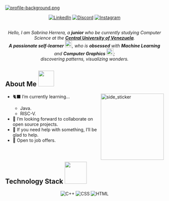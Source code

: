 [![profile-background.png](https://i.postimg.cc/5yzcCy2w/profile-background.png)](https://postimg.cc/9wcN3WTM)

<div align=center>
  <a href="www.linkedin.com/in/sabrina-herrera-sabrinerrera"><img src="https://img.shields.io/badge/linkedin-%230077B5.svg?style=for-the-badge&logo=linkedin&logoColor=white" alt="LinkedIn" /></a>
  <a href="https://discordapp.com/users/884475200807256065"><img src="https://img.shields.io/badge/Discord-%235865F2.svg?style=for-the-badge&logo=discord&logoColor=white" alt="Discord" /></a>
  <a href="https://www.instagram.com/sabrinerrera/"><img src="https://img.shields.io/badge/Instagram-%23E4405F.svg?style=for-the-badge&logo=Instagram&logoColor=white" alt="Instagram" /></a>
</div>

<br>
<p align="center">
  <em>
    Hello, I am Sabrina Herrera, a <b>junior</b> who be currently studying Computer Science at the <a href="http://www.ucv.ve/"> <b>Central University of Venezuela</b></a>. <br>
    <b>A passionate self-learner</b> <img src="https://github.com/TheDudeThatCode/TheDudeThatCode/blob/master/Assets/Developer.gif" width="22px">, who is <b>obsessed</b>
    with <b>Machine Learning</b> and <b>Computer Graphics</b> <img src="https://media.giphy.com/media/iY8CRBdQXODJSCERIr/giphy.gif" width="22px">; <br> discovering patterns, visualizing wonders. 
  </em> 
  
<br>
<h2> About Me <img src="https://media.giphy.com/media/VgCDAzcKvsR6OM0uWg/giphy.gif" width="50" /></h2>
<img align="right" width=200px height=211px alt="side_sticker" src="https://media.giphy.com/media/TEnXkcsHrP4YedChhA/giphy.gif" />
<ul>
  <li>🐈‍⬛ I’m currently learning... </li>
  <ul>
    <li> Java. </li>
    <li> RISC-V. </li>
  </ul>
  <li>🎯 I’m looking forward to collaborate on open source projects. </li>
  <li>🖤 If you need help with something, I’ll be glad to help.</li>
  <li>📮 Open to job offers.</li>
</ul>

<br>
<h2> Technology Stack <img src="https://media.giphy.com/media/7j2hfyeVcDtf2/giphy.gif" width="70" /></h2>
<div align=center>
  <img src="https://img.shields.io/badge/c++-%2300599C.svg?style=for-the-badge&logo=c%2B%2B&logoColor=white" alt="C++" /></a>
  <img src="https://img.shields.io/badge/css3-%231572B6.svg?style=for-the-badge&logo=css3&logoColor=white" alt="CSS" /></a>
  <img src="https://img.shields.io/badge/html5-%23E34F26.svg?style=for-the-badge&logo=html5&logoColor=white" alt="HTML" /></a>
</div>

